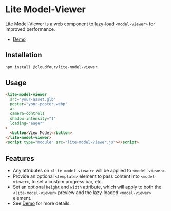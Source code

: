 # Lite Model-Viewer

Lite Model-Viewer is a web component to lazy-load `<model-viewer>` for improved performance.

- [Demo](#)

## Installation

```shell
npm install @cloudfour/lite-model-viewer
```

## Usage

```html
<lite-model-viewer
  src="your-asset.glb"
  poster="your-poster.webp"
  ar
  camera-controls
  shadow-intensity="1"
  loading="eager"
>
  <button>View Model</button>
</lite-model-viewer>
<script type="module" src="lite-model-viewer.js"></script>
```

## Features

- Any attributes on `<lite-model-viewer>` will be applied to `<model-viewer>`.
- Provide an optional `<template>` element to pass content into `<model-viewer>`, to set a custom progress bar, etc.
- Set an optional `height` and `width` attribute, which will apply to both the `<lite-model-viewer>` preview and the lazy-loaded `<model-viewer>` element.
- See [Demo](#) for more details.
